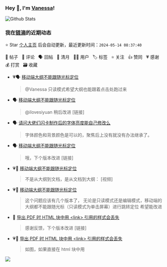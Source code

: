 ### Hey 👋, I'm [Vanessa](http://vanessa.b3log.org/)!

![Github Stats](https://github-readme-stats.vercel.app/api?username=Vanessa219&show_icons=true)

<!--events start -->

### 我在[链滴](https://ld246.com)的近期动态

⭐️ Star [个人主页](https://github.com/Vanessa219/Vanessa219) 后会自动更新，最近更新时间：`2024-05-14 08:37:40`

📝 帖子 &nbsp; 💬 评论 &nbsp; 🗣 回帖 &nbsp; 🌙 清月 &nbsp; 👨‍💻 用户 &nbsp; 🏷️ 标签 &nbsp; ⭐️ 关注 &nbsp; 👍 赞同 &nbsp; 💗 感谢 &nbsp; 💰 打赏 &nbsp; 🗃 收藏

* 💗🗣 [移动端大纲不能跟随光标定位](https://ld246.com/article/1715442711954/comment/1715478946397#comments)

  > @Vanessa 只读模式希望大纲也能跟着点击处跑过来
* 🗣 [移动端大纲不能跟随光标定位](https://ld246.com/article/1715442711954/comment/1715478946397#comments)

  > @ilovesiyuan 稍后改进 [链接]
* 🗣 [请问大佬们闪卡制作后的字体亮度能自己修改么](https://ld246.com/article/1715480474285/comment/1715490063843#comments)

  > 字体颜色和背景颜色是可以的，聚焦后上没有就没有办法继承了。
* 🗣 [移动端大纲不能跟随光标定位](https://ld246.com/article/1715442711954/comment/1715478946397#comments)

  > 哦，下个版本改进 [链接]
* 💗💬 [移动端大纲不能跟随光标定位](https://ld246.com/article/1715442711954/comment/1715478946397#comments)

  > 不是从大纲到文档，是从文档到大纲： [视频]
* 💗📝 [移动端大纲不能跟随光标定位](https://ld246.com/article/1715442711954)

  > 这个问题应该有几个版本了， 无论是只读模式还是编辑模式，移动端的大纲都不能跟随光标（只读模式为单击屏幕）进行跳转定位 希望能改进
* 💬 [导出 PDF 时 HTML 块中用 &lt;link&gt; 引用的样式会丢失](https://ld246.com/article/1715397385720/comment/1715487599350#comments)

  > 感谢反馈，下个版本改进 [链接]
* 💗📝 [导出 PDF 时 HTML 块中用 &lt;link&gt; 引用的样式会丢失](https://ld246.com/article/1715397385720)

  > 如图，如果直接在 html 块中用


<!--events end -->

<a title="Hits" target="_blank" href="https://github.com/Vanessa219/Vanessa219"><img src="https://hits.b3log.org/Vanessa219/Vanessa219.svg"></a>
